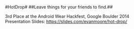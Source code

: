 #HotDrop#
##Leave things for your friends to find.##

3rd Place at the Android Wear Hackfest, Google Boulder 2014  
Presentation Slides: https://slides.com/evanmoore/hot-drop/
